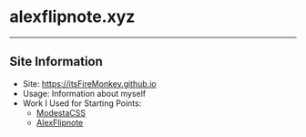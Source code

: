 # alexflipnote.xyz
---
## Site Information
- Site: https://itsFireMonkey.github.io
- Usage: Information about myself
- Work I Used for Starting Points:
  - [ModestaCSS](https://github.com/AlexFlipnote/ModestaCSS)
  - [AlexFlipnote](https://github.com/AlexFlipnote/alexflipnote.github.io)
